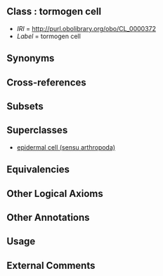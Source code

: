 
## Class : tormogen cell

 * *IRI* = http://purl.obolibrary.org/obo/CL_0000372
 * *Label* = tormogen cell

## Synonyms


## Cross-references


## Subsets


## Superclasses

 * [epidermal cell (sensu arthropoda)](../../CL/63/CL_0000463.md)

## Equivalencies


## Other Logical Axioms


## Other Annotations


## Usage


## External Comments

